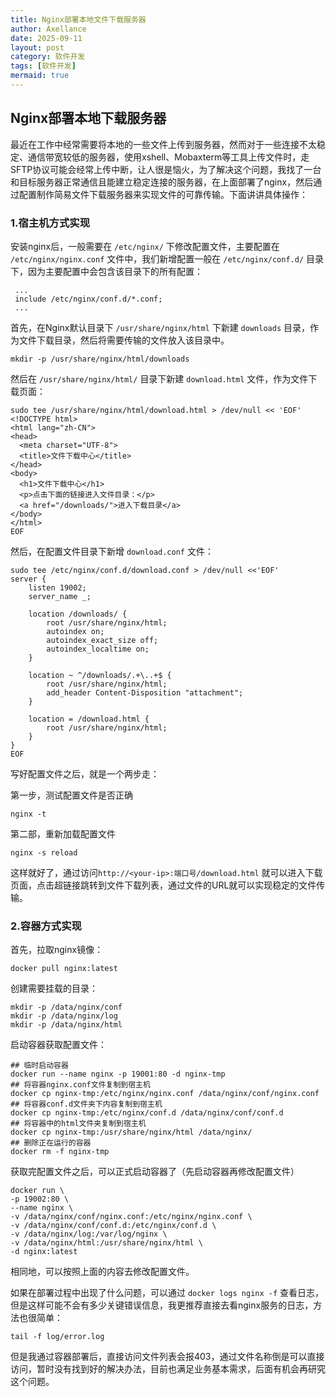 ```yaml
---
title: Nginx部署本地文件下载服务器
author: Axellance
date: 2025-09-11
layout: post
category: 软件开发
tags: [软件开发]
mermaid: true
---
```


## Nginx部署本地下载服务器

最近在工作中经常需要将本地的一些文件上传到服务器，然而对于一些连接不太稳定、通信带宽较低的服务器，使用xshell、Mobaxterm等工具上传文件时，走SFTP协议可能会经常上传中断，让人很是恼火，为了解决这个问题，我找了一台和目标服务器正常通信且能建立稳定连接的服务器，在上面部署了nginx，然后通过配置制作简易文件下载服务器来实现文件的可靠传输。下面讲讲具体操作：

### 1.宿主机方式实现

安装nginx后，一般需要在 `/etc/nginx/` 下修改配置文件，主要配置在 `/etc/nginx/nginx.conf` 文件中，我们新增配置一般在 `/etc/nginx/conf.d/` 目录下，因为主要配置中会包含该目录下的所有配置：

```shell
 ...
 include /etc/nginx/conf.d/*.conf;
 ...
```

首先，在Nginx默认目录下 `/usr/share/nginx/html` 下新建 `downloads` 目录，作为文件下载目录，然后将需要传输的文件放入该目录中。

```shell
mkdir -p /usr/share/nginx/html/downloads
```

然后在 `/usr/share/nginx/html/` 目录下新建 `download.html` 文件，作为文件下载页面：

```shell
sudo tee /usr/share/nginx/html/download.html > /dev/null << 'EOF'
<!DOCTYPE html>
<html lang="zh-CN">
<head>
  <meta charset="UTF-8">
  <title>文件下载中心</title>
</head>
<body>
  <h1>文件下载中心</h1>
  <p>点击下面的链接进入文件目录：</p>
  <a href="/downloads/">进入下载目录</a>
</body>
</html>
EOF
```

然后，在配置文件目录下新增 `download.conf` 文件：

```shell
sudo tee /etc/nginx/conf.d/download.conf > /dev/null <<'EOF'
server {
    listen 19002;
    server_name _;
    
    location /downloads/ {
        root /usr/share/nginx/html;
        autoindex on;
        autoindex_exact_size off;
        autoindex_localtime on;
    }

    location ~ ^/downloads/.+\..+$ {
        root /usr/share/nginx/html;
        add_header Content-Disposition "attachment";
    }
    
    location = /download.html {
        root /usr/share/nginx/html;
    }
}
EOF
```

写好配置文件之后，就是一个两步走：

第一步，测试配置文件是否正确

```shell
nginx -t 
```

第二部，重新加载配置文件

```shell
nginx -s reload
```

这样就好了，通过访问`http://<your-ip>:端口号/download.html` 就可以进入下载页面，点击超链接跳转到文件下载列表，通过文件的URL就可以实现稳定的文件传输。

### 2.容器方式实现

首先，拉取nginx镜像：

```shell
docker pull nginx:latest
```

创建需要挂载的目录：

```shell
mkdir -p /data/nginx/conf
mkdir -p /data/nginx/log
mkdir -p /data/nginx/html
```

启动容器获取配置文件：

```shell
## 临时启动容器
docker run --name nginx -p 19001:80 -d nginx-tmp
## 将容器nginx.conf文件复制到宿主机
docker cp nginx-tmp:/etc/nginx/nginx.conf /data/nginx/conf/nginx.conf
## 将容器conf.d文件夹下内容复制到宿主机
docker cp nginx-tmp:/etc/nginx/conf.d /data/nginx/conf/conf.d
## 将容器中的html文件夹复制到宿主机
docker cp nginx-tmp:/usr/share/nginx/html /data/nginx/
## 删除正在运行的容器
docker rm -f nginx-tmp
```

获取完配置文件之后，可以正式启动容器了（先启动容器再修改配置文件）

```shell
docker run \
-p 19002:80 \
--name nginx \
-v /data/nginx/conf/nginx.conf:/etc/nginx/nginx.conf \
-v /data/nginx/conf/conf.d:/etc/nginx/conf.d \
-v /data/nginx/log:/var/log/nginx \
-v /data/nginx/html:/usr/share/nginx/html \
-d nginx:latest
```

相同地，可以按照上面的内容去修改配置文件。

如果在部署过程中出现了什么问题，可以通过 `docker logs nginx -f` 查看日志，但是这样可能不会有多少关键错误信息，我更推荐直接去看nginx服务的日志，方法也很简单：

```shell
tail -f log/error.log
```

但是我通过容器部署后，直接访问文件列表会报403，通过文件名称倒是可以直接访问，暂时没有找到好的解决办法，目前也满足业务基本需求，后面有机会再研究这个问题。



